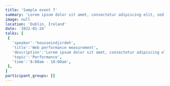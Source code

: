 ```yaml
---
title: 'Sample event 7'
summary: 'Lorem ipsum dolor sit amet, consectetur adipiscing elit, sed do eiusmod tempor incididunt ut labore et dolore magna aliqua.'
image: null
location: 'Dublin, Ireland'
date: '2022-01-24'
talks: [
 {
   'speaker':'housseindjirdeh',
   'title':'Web performance measurement',
   'description':'Lorem ipsum dolor sit amet, consectetur adipiscing elit, sed do eiusmod tempor incididunt ut labore et dolore magna aliqua',
   'topic':'Performance',
   'time':'8:00am - 10:00am',
 },
]
participant_groups: []
---
```

